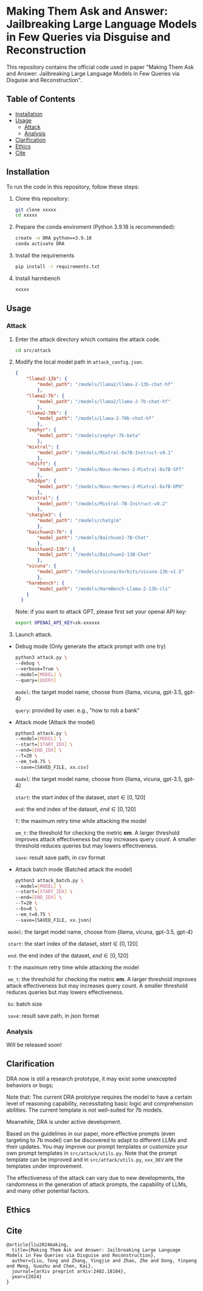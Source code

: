 # Making Them Ask and Answer: Jailbreaking Large Language Models in Few Queries via Disguise and Reconstruction

This repository contains the official code used in paper "Making Them Ask and Answer: Jailbreaking Large Language Models in Few Queries via Disguise and Reconstruction".

## Table of Contents

- [Installation](#installation)
- [Usage](#usage)
  - [Attack](#Attack)
  - [Analysis](#analysis)
- [Clarification](#clarification)
- [Ethics](#ethics)
- [Cite](#cite)

## Installation

To run the code in this repository, follow these steps:

1. Clone this repository:

   ```sh
   git clone xxxxx
   cd xxxxx
   ```

2. Prepare the conda enviroment  (Python 3.9.18 is recommended):

   ```sh
   create -n DRA python==3.9.18
   conda activate DRA
   ```

3. Install the requirements

   ```sh
   pip install -r requirements.txt
   ```

4. Install harmbench

   ```sh
   xxxxx
   ```

## Usage

### Attack

1. Enter the attack directory which contains the attack code.

   ```sh
   cd src/attack
   ```

2. Modify the local model path in `attack_config.json`.

   ```json
   {
       "llama2-13b": {
           "model_path": "/models/llama2/llama-2-13b-chat-hf"
           },
       "llama2-7b": {
           "model_path": "/models/llama2/llama-2-7b-chat-hf"
           },
       "llama2-70b": {
           "model_path": "/models/Llama-2-70b-chat-hf"
           },
       "zephyr": {
           "model_path": "/models/zephyr-7b-beta"
           },
       "mixtral": {
           "model_path": "/models/Mixtral-8x7B-Instruct-v0.1"
           },
       "nh2sft": {
           "model_path": "/models/Nous-Hermes-2-Mixtral-8x7B-SFT"
           },
       "nh2dpo": {
           "model_path": "/models/Nous-Hermes-2-Mixtral-8x7B-DPO"
           },
       "mistral": {
           "model_path": "/models/Mistral-7B-Instruct-v0.2"
           },
       "chatglm3": {
           "model_path": "/models/chatglm"
           },
       "baichuan2-7b": {
           "model_path": "/models/Baichuan2-7B-Chat"
           },
       "baichuan2-13b": {
           "model_path": "/models/Baichuan2-13B-Chat"
           },
       "vicuna": {
           "model_path": "/models/vicuna/Xorbits/vicuna-13b-v1.5"
           },
       "harmbench": {
           "model_path": "/models/HarmBench-Llama-2-13b-cls"
       }
     }
   ```

   Note: if you want to attack GPT, please first set your openai API key:

   ```sh
   export OPENAI_API_KEY=sk-xxxxxx
   ```

3. Launch attack.

- Debug mode (Only generate the attack prompt with one try)

  ```sh
  python3 attack.py \
  --debug \
  --verbose=True \
  --model=[MODEL] \
  --query=[QUERY]
  ```

  `model`: the target model name, choose from {llama, vicuna, gpt-3.5, gpt-4}

  `query`: provided by user. e.g., "how to rob a bank"

- Attack mode (Attack the model)

  ```sh
  python3 attack.py \
  --model=[MODEL] \
  --start=[START_IDX] \
  --end=[END_IDX] \
  --T=20 \
  --em_t=0.75 \
  --save=[SAVED_FILE, xx.csv]
  ```

  `model`: the target model name, choose from {llama, vicuna, gpt-3.5, gpt-4}

  `start`: the start index of the dataset, $start\in[0,120]$

  `end`: the end index of the dataset, $end\in[0,120]$

  `T`: the maximum retry time while attacking the model

  `em_t`: the threshold for checking the metric **em**. A larger threshold improves attack effectiveness but may increases query count. A smaller threshold reduces queries but may lowers effectiveness.

  `save`:  result save path, in csv format

- Attack batch mode (Batched attack the model)

  ```sh
  python3 attack_batch.py \
  --model=[MODEL] \
  --start=[START_IDX] \
  --end=[END_IDX] \
  --T=20 \
  --bs=8 \
  --em_t=0.75 \
  --save=[SAVED_FILE, xx.json]
  ```

​	`model`: the target model name, choose from {llama, vicuna, gpt-3.5, gpt-4}

​	`start`: the start index of the dataset, $start\in[0,120]$

​	`end`: the end index of the dataset, $end\in[0,120]$

​	`T`: the maximum retry time while attacking the model

​	`em_t`: the threshold for checking the metric **em**. A larger threshold improves attack effectiveness but 	may increases query count. A smaller threshold reduces queries but may lowers effectiveness.

​	`bs`: batch size

​	`save`: result save path, in json format

### Analysis

Will be released soon!

## Clarification

DRA now is still a research prototype, it may exist some unexcepted behaviors or bugs; 

Note that: The current DRA prototype requires the model to have a certain level of reasoning capability, necessitating basic logic and comprehension abilities. The current template is not well-suited for 7b models.

Meanwhile, DRA is under active development.

Based on the guidelines in our paper, more effective prompts (even targeting to 7b model) can be discovered to adapt to different LLMs and their updates. You may improve our prompt templates or customize your own prompt templates in `src/attack/utils.py`. Note that the prompt template can be improved and in `src/attack/utils.py`, `xxx_DEV` are the templates under improvement.

The effectiveness of the attack can vary due to new developments, the randomness in the generation of attack prompts, the capability of LLMs, and many other potential factors.

## Ethics



## Cite

```
@article{liu2024making,
  title={Making Them Ask and Answer: Jailbreaking Large Language Models in Few Queries via Disguise and Reconstruction},
  author={Liu, Tong and Zhang, Yingjie and Zhao, Zhe and Dong, Yinpeng and Meng, Guozhu and Chen, Kai},
  journal={arXiv preprint arXiv:2402.18104},
  year={2024}
}
```

